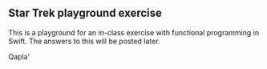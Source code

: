 Star Trek playground exercise
---
This is a playground for an in-class exercise with functional programming in Swift.  The answers to this will be posted later.  

Qapla'